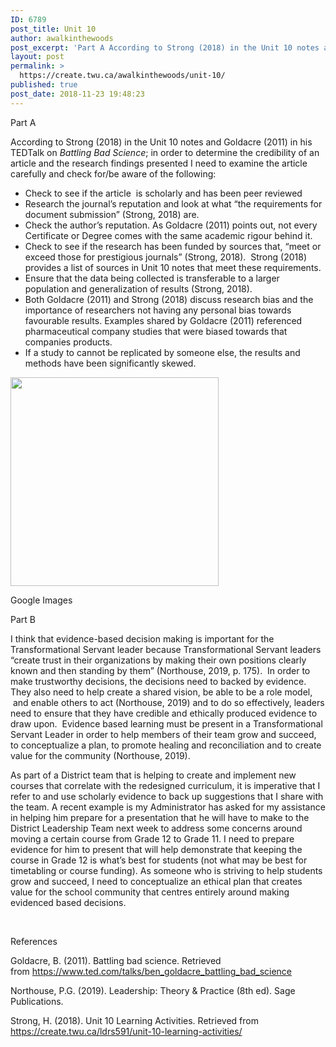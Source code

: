```yaml
---
ID: 6789
post_title: Unit 10
author: awalkinthewoods
post_excerpt: 'Part A According to Strong (2018) in the Unit 10 notes and Goldacre (2011) in his TEDTalk on Battling Bad Science; in order to determine the credibility of an article and the research findings presented I need to examine the article carefully and check for/be aware of the following: Check to see if the article [&hellip;]'
layout: post
permalink: >
  https://create.twu.ca/awalkinthewoods/unit-10/
published: true
post_date: 2018-11-23 19:48:23
---
```

Part A

According to Strong (2018) in the Unit 10 notes and Goldacre (2011) in his TEDTalk on <em>Battling Bad Science</em>; in order to determine the credibility of an article and the research findings presented I need to examine the article carefully and check for/be aware of the following:

<ul>
<li>Check to see if the article  is scholarly and has been peer reviewed</li>
<li>Research the journal&#8217;s reputation and look at what &#8220;the requirements for document submission&#8221; (Strong, 2018) are.</li>
<li>Check the author&#8217;s reputation. As Goldacre (2011) points out, not every Certificate or Degree comes with the same academic rigour behind it.</li>
<li>Check to see if the research has been funded by sources that, &#8220;meet or exceed those for prestigious journals&#8221; (Strong, 2018).  Strong (2018) provides a list of sources in Unit 10 notes that meet these requirements.</li>
<li>Ensure that the data being collected is transferable to a larger population and generalization of results (Strong, 2018).</li>
<li>Both Goldacre (2011) and Strong (2018) discuss research bias and the importance of researchers not having any personal bias towards favourable results. Examples shared by Goldacre (2011) referenced pharmaceutical company studies that were biased towards that companies products.</li>
<li>If a study to cannot be replicated by someone else, the results and methods have been significantly skewed.</li>
</ul>

<div id="attachment_660" style="width: 343px" class="wp-caption aligncenter"><img class="wp-image-660 size-full" src="http://create.twu.ca/awalkinthewoods/files/2018/11/Screen-Shot-2018-11-23-at-7.44.56-PM.png" alt="" width="333" height="334" srcset="https://create.twu.ca/awalkinthewoods/files/2018/11/Screen-Shot-2018-11-23-at-7.44.56-PM.png 333w, https://create.twu.ca/awalkinthewoods/files/2018/11/Screen-Shot-2018-11-23-at-7.44.56-PM-150x150.png 150w, https://create.twu.ca/awalkinthewoods/files/2018/11/Screen-Shot-2018-11-23-at-7.44.56-PM-300x300.png 300w" sizes="(max-width: 333px) 100vw, 333px" /><p class="wp-caption-text">Google Images</p></div>

Part B

I think that evidence-based decision making is important for the Transformational Servant leader because Transformational Servant leaders &#8220;create trust in their organizations by making their own positions clearly known and then standing by them&#8221; (Northouse, 2019, p. 175).  In order to make trustworthy decisions, the decisions need to backed by evidence. They also need to help create a shared vision, be able to be a role model,  and enable others to act (Northouse, 2019) and to do so effectively, leaders need to ensure that they have credible and ethically produced evidence to draw upon.  Evidence based learning must be present in a Transformational Servant Leader in order to help members of their team grow and succeed, to conceptualize a plan, to promote healing and reconciliation and to create value for the community (Northouse, 2019).

As part of a District team that is helping to create and implement new courses that correlate with the redesigned curriculum, it is imperative that I refer to and use scholarly evidence to back up suggestions that I share with the team. A recent example is my Administrator has asked for my assistance in helping him prepare for a presentation that he will have to make to the District Leadership Team next week to address some concerns around moving a certain course from Grade 12 to Grade 11. I need to prepare evidence for him to present that will help demonstrate that keeping the course in Grade 12 is what&#8217;s best for students (not what may be best for timetabling or course funding). As someone who is striving to help students grow and succeed, I need to conceptualize an ethical plan that creates value for the school community that centres entirely around making evidenced based decisions.

&nbsp;

References

Goldacre, B. (2011). Battling bad science. Retrieved from https://www.ted.com/talks/ben_goldacre_battling_bad_science

Northouse, P.G. (2019). Leadership: Theory &amp; Practice (8th ed). Sage Publications.

Strong, H. (2018). Unit 10 Learning Activities. Retrieved from https://create.twu.ca/ldrs591/unit-10-learning-activities/